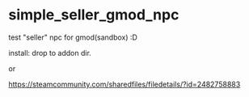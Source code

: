 # simple_seller_gmod_npc
test "seller" npc for gmod(sandbox) :D

install:
drop to addon dir.

or

https://steamcommunity.com/sharedfiles/filedetails/?id=2482758883
